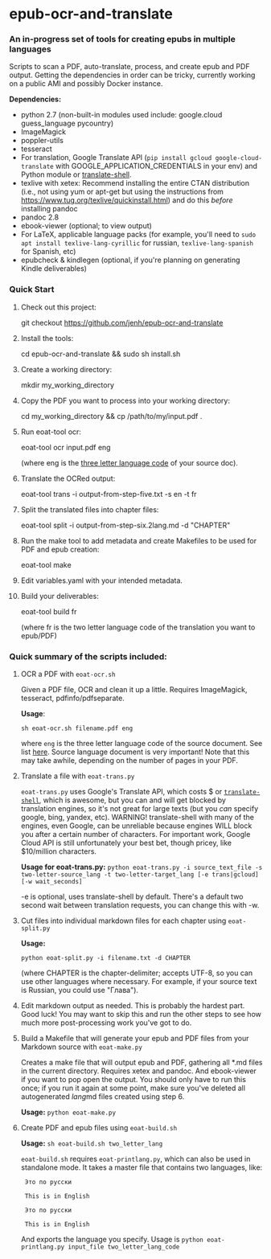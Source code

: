 # epub-ocr-and-translate

### An in-progress set of tools for creating epubs in multiple languages

Scripts to scan a PDF, auto-translate, process, and create epub and PDF output. Getting the dependencies in order can be tricky, currently working on a public AMI and possibly Docker instance.

**Dependencies:**
- python 2.7 (non-built-in modules used include: google.cloud guess_language pycountry)
- ImageMagick
- poppler-utils
- tesseract
- For translation, Google Translate API (`pip install gcloud google-cloud-translate` with GOOGLE\_APPLICATION\_CREDENTIALS in your env) and Python module or [translate-shell](https://github.com/soimort/translate-shell). 
- texlive with xetex: Recommend installing the entire CTAN distribution (i.e., not using yum or apt-get but using the instructions from https://www.tug.org/texlive/quickinstall.html) and do this *before* installing pandoc
- pandoc 2.8
- ebook-viewer (optional; to view output)
- For LaTeX, applicable language packs (for example, you'll need to `sudo apt install texlive-lang-cyrillic` for russian, `texlive-lang-spanish` for Spanish, etc)
- epubcheck & kindlegen (optional, if you're planning on generating Kindle deliverables)

### Quick Start

1. Check out this project: 
  
   git checkout https://github.com/jenh/epub-ocr-and-translate

2. Install the tools: 
  
   cd epub-ocr-and-translate && sudo sh install.sh

3. Create a working directory:

   mkdir my\_working\_directory

4. Copy the PDF you want to process into your working directory:

    cd my\_working\_directory && cp /path/to/my/input.pdf . 

5. Run eoat-tool ocr:

    eoat-tool ocr input.pdf eng 

    (where eng is the [three letter language code](https://www.loc.gov/standards/iso639-2/php/code_list.php) of your source doc).

6. Translate the OCRed output:

    eoat-tool trans -i output-from-step-five.txt -s en -t fr

7. Split the translated files into chapter files:

    eoat-tool split -i output-from-step-six.2lang.md -d "CHAPTER"

8. Run the make tool to add metadata and create Makefiles to be used for PDF and epub creation:

   eoat-tool make

9. Edit variables.yaml with your intended metadata.

10. Build your deliverables:

    eoat-tool build fr 

    (where fr is the two letter language code of the translation you want to epub/PDF)

### Quick summary of the scripts included:

1. OCR a PDF with `eoat-ocr.sh`

    Given a PDF file, OCR and clean it up a little. Requires ImageMagick, tesseract, pdfinfo/pdfseparate. 

    **Usage**: 

    `sh eoat-ocr.sh filename.pdf eng`

    where `eng` is the three letter language code of the source document. See list [here](http://www.loc.gov/standards/iso639-2/php/code_list.php). Source language document is very important! Note that this may take awhile, depending on the number of pages in your PDF. 

2. Translate a file with `eoat-trans.py`

    `eoat-trans.py` uses Google's Translate API, which costs $ or [`translate-shell`](https://github.com/soimort/translate-shell), which is awesome, but you can and will get blocked by translation engines, so it's not great for large texts (but you *can* specify google, bing, yandex, etc). WARNING! translate-shell with many of the engines, even Google, can be unreliable because engines WILL block you after a certain number of characters. For important work, Google Cloud API is still unfortunately your best bet, though pricey, like $10/million characters.

    **Usage for eoat-trans.py:** `python eoat-trans.py -i source_text_file -s two-letter-source_lang -t two-letter-target_lang [-e trans|gcloud] [-w wait_seconds]`


    -e is optional, uses translate-shell by default. There's a default two second wait between translation requests, you can change this with -w.

3. Cut files into individual markdown files for each chapter using ``eoat-split.py``
   
    **Usage:** 
    
    `python eoat-split.py -i filename.txt -d CHAPTER` 
    
    (where CHAPTER is the chapter-delimiter; accepts UTF-8, so you can use other languages where necessary. For example, if your source text is Russian, you could use "Глава"). 

4. Edit markdown output as needed. This is probably the hardest part. Good luck! You may want to skip this and run the other steps to see how much more post-processing work you've got to do. 

5. Build a Makefile that will generate your epub and PDF files from your Markdown source with `eoat-make.py`

    Creates a make file that will output epub and PDF, gathering all *.md files in the current directory. Requires xetex and pandoc. And ebook-viewer if you want to pop open the output. You should only have to run this once; if you run it again at some point, make sure you've deleted all autogenerated *lang*md files created using step 6.

    **Usage:** `python eoat-make.py`

6. Create PDF and epub files using `eoat-build.sh`

    **Usage:** `sh eoat-build.sh two_letter_lang`

    `eoat-build.sh` requires `eoat-printlang.py`, which can also be used in standalone mode. It takes a master file that contains two languages, like:

        Это по русски

        This is in English

        Это по русски

        This is in English

    And exports the language you specify. Usage is ``python eoat-printlang.py input_file two_letter_lang_code``

